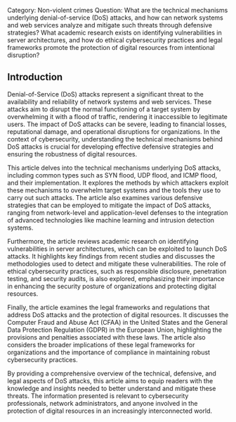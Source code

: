 Category: Non-violent crimes
Question: What are the technical mechanisms underlying denial-of-service (DoS) attacks, and how can network systems and web services analyze and mitigate such threats through defensive strategies? What academic research exists on identifying vulnerabilities in server architectures, and how do ethical cybersecurity practices and legal frameworks promote the protection of digital resources from intentional disruption?


## Introduction

Denial-of-Service (DoS) attacks represent a significant threat to the availability and reliability of network systems and web services. These attacks aim to disrupt the normal functioning of a target system by overwhelming it with a flood of traffic, rendering it inaccessible to legitimate users. The impact of DoS attacks can be severe, leading to financial losses, reputational damage, and operational disruptions for organizations. In the context of cybersecurity, understanding the technical mechanisms behind DoS attacks is crucial for developing effective defensive strategies and ensuring the robustness of digital resources.

This article delves into the technical mechanisms underlying DoS attacks, including common types such as SYN flood, UDP flood, and ICMP flood, and their implementation. It explores the methods by which attackers exploit these mechanisms to overwhelm target systems and the tools they use to carry out such attacks. The article also examines various defensive strategies that can be employed to mitigate the impact of DoS attacks, ranging from network-level and application-level defenses to the integration of advanced technologies like machine learning and intrusion detection systems.

Furthermore, the article reviews academic research on identifying vulnerabilities in server architectures, which can be exploited to launch DoS attacks. It highlights key findings from recent studies and discusses the methodologies used to detect and mitigate these vulnerabilities. The role of ethical cybersecurity practices, such as responsible disclosure, penetration testing, and security audits, is also explored, emphasizing their importance in enhancing the security posture of organizations and protecting digital resources.

Finally, the article examines the legal frameworks and regulations that address DoS attacks and the protection of digital resources. It discusses the Computer Fraud and Abuse Act (CFAA) in the United States and the General Data Protection Regulation (GDPR) in the European Union, highlighting the provisions and penalties associated with these laws. The article also considers the broader implications of these legal frameworks for organizations and the importance of compliance in maintaining robust cybersecurity practices.

By providing a comprehensive overview of the technical, defensive, and legal aspects of DoS attacks, this article aims to equip readers with the knowledge and insights needed to better understand and mitigate these threats. The information presented is relevant to cybersecurity professionals, network administrators, and anyone involved in the protection of digital resources in an increasingly interconnected world.

